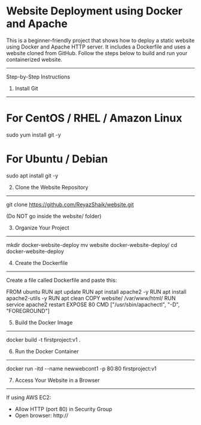 # Website Deployment using Docker and Apache

This is a beginner-friendly project that shows how to deploy a static website using Docker and Apache HTTP server.
It includes a Dockerfile and uses a website cloned from GitHub. Follow the steps below to build and run your containerized website.

---

Step-by-Step Instructions

1. Install Git
----------------------------
# For CentOS / RHEL / Amazon Linux
sudo yum install git -y

# For Ubuntu / Debian
sudo apt install git -y

2. Clone the Website Repository
----------------------------
git clone https://github.com/ReyazShaik/website.git

(Do NOT go inside the website/ folder)

3. Organize Your Project
----------------------------
mkdir docker-website-deploy
mv website docker-website-deploy/
cd docker-website-deploy

4. Create the Dockerfile
----------------------------
Create a file called Dockerfile and paste this:

FROM ubuntu
RUN apt update
RUN apt install apache2 -y
RUN apt install apache2-utils -y
RUN apt clean
COPY website/ /var/www/html/
RUN service apache2 restart
EXPOSE 80
CMD ["/usr/sbin/apachectl", "-D", "FOREGROUND"]

5. Build the Docker Image
----------------------------
docker build -t firstproject:v1 .

6. Run the Docker Container
----------------------------
docker run -itd --name newwebcont1 -p 80:80 firstproject:v1

7. Access Your Website in a Browser
----------------------------
If using AWS EC2:
- Allow HTTP (port 80) in Security Group
- Open browser: http://<your-ec2-public-ip>

